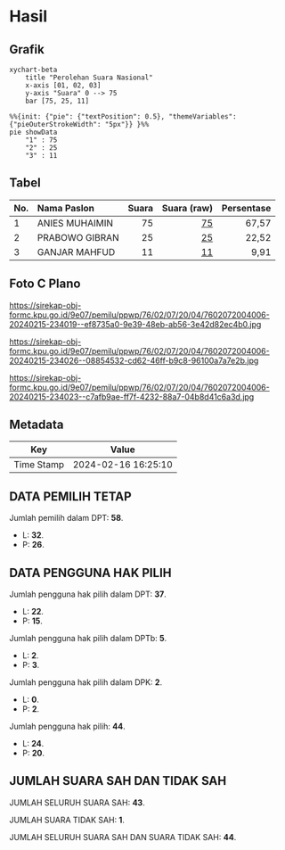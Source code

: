 # Hasil

## Grafik

```mermaid
xychart-beta
    title "Perolehan Suara Nasional"
    x-axis [01, 02, 03]
    y-axis "Suara" 0 --> 75
    bar [75, 25, 11]
```

```mermaid
%%{init: {"pie": {"textPosition": 0.5}, "themeVariables": {"pieOuterStrokeWidth": "5px"}} }%%
pie showData
    "1" : 75
    "2" : 25
    "3" : 11
```

## Tabel

| No. | Nama Paslon    | Suara | Suara (raw) | Persentase |
|:--- |:-------------- | -----:| -----------:| ----------:|
| 1   | ANIES MUHAIMIN | 75    | [75][p-1]   | 67,57      |
| 2   | PRABOWO GIBRAN | 25    | [25][p-2]   | 22,52      |
| 3   | GANJAR MAHFUD  | 11    | [11][p-3]   | 9,91       |


[p-1]: https://github.com/gigit-pemilu/pemilu-2024/blob/main/pilpres/hitung-suara/sub/76-sulawesi-barat/sub/02-mamuju/sub/07-papalang/sub/2004-topore/sub/006-tps/sub/paslon-1.txt
[p-2]: https://github.com/gigit-pemilu/pemilu-2024/blob/main/pilpres/hitung-suara/sub/76-sulawesi-barat/sub/02-mamuju/sub/07-papalang/sub/2004-topore/sub/006-tps/sub/paslon-2.txt
[p-3]: https://github.com/gigit-pemilu/pemilu-2024/blob/main/pilpres/hitung-suara/sub/76-sulawesi-barat/sub/02-mamuju/sub/07-papalang/sub/2004-topore/sub/006-tps/sub/paslon-3.txt

## Foto C Plano

https://sirekap-obj-formc.kpu.go.id/9e07/pemilu/ppwp/76/02/07/20/04/7602072004006-20240215-234019--ef8735a0-9e39-48eb-ab56-3e42d82ec4b0.jpg

https://sirekap-obj-formc.kpu.go.id/9e07/pemilu/ppwp/76/02/07/20/04/7602072004006-20240215-234026--08854532-cd62-46ff-b9c8-96100a7a7e2b.jpg

https://sirekap-obj-formc.kpu.go.id/9e07/pemilu/ppwp/76/02/07/20/04/7602072004006-20240215-234023--c7afb9ae-ff7f-4232-88a7-04b8d41c6a3d.jpg


## Metadata

| Key        | Value               |
| ---------- | ------------------- |
| Time Stamp | 2024-02-16 16:25:10 |


## DATA PEMILIH TETAP

Jumlah pemilih dalam DPT: **58**.
 * L: **32**.
 * P: **26**.

## DATA PENGGUNA HAK PILIH

Jumlah pengguna hak pilih dalam DPT: **37**.
 * L: **22**.
 * P: **15**.

Jumlah pengguna hak pilih dalam DPTb: **5**.
 * L: **2**.
 * P: **3**.

Jumlah pengguna hak pilih dalam DPK: **2**.
 * L: **0**.
 * P: **2**.

Jumlah pengguna hak pilih: **44**.
 * L: **24**.
 * P: **20**.

## JUMLAH SUARA SAH DAN TIDAK SAH

JUMLAH SELURUH SUARA SAH: **43**.

JUMLAH SUARA TIDAK SAH: **1**.

JUMLAH SELURUH SUARA SAH DAN SUARA TIDAK SAH: **44**.


